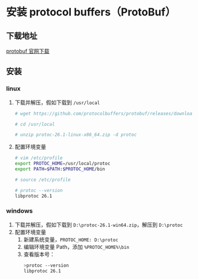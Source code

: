 # 安装 protocol buffers（ProtoBuf）

## 下载地址

[protobuf 官网下载](https://github.com/protocolbuffers/protobuf/releases 'protobuf 官网下载')

## 安装

### linux

1. 下载并解压，假如下载到 ```/usr/local```
   ```bash
   # wget https://github.com/protocolbuffers/protobuf/releases/download/v26.1/protoc-26.1-linux-x86_64.zip -P /root

   # cd /usr/local
   
   # unzip protoc-26.1-linux-x86_64.zip -d protoc
   ```

2. 配置环境变量
   ```bash
   # vim /etc/profile
   export PROTOC_HOME=/usr/local/protoc
   export PATH=$PATH:$PROTOC_HOME/bin
   
   # source /etc/profile
   
   # protoc --version
   libprotoc 26.1
   ```

### windows

1. 下载并解压，假如下载到 ```D:\protoc-26.1-win64.zip```，解压到 ```D:\protoc```
2. 配置环境变量
   1. 新建系统变量，```PROTOC_HOME: D:\protoc```
   2. 编辑环境变量 Path，添加 ```%PROTOC_HOME%\bin```
   3. 查看版本号：
      ```bash
      >protoc --version
      libprotoc 26.1
      ```
